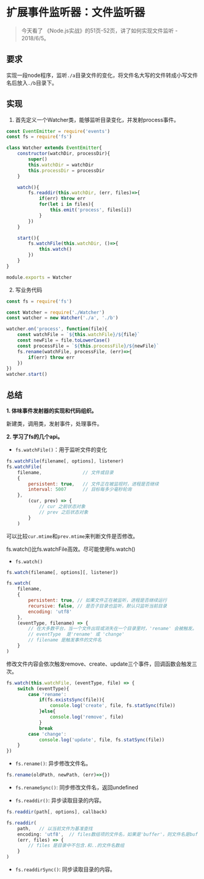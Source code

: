 # 扩展事件监听器：文件监听器

> 今天看了 《Node.js实战》的51页-52页，讲了如何实现文件监听 - 2018/6/5。

## 要求

实现一段node程序，监听`./a`目录文件的变化，将文件名大写的文件转成小写文件名后放入`./b`目录下。

## 实现

1. 首先定义一个Watcher类，能够监听目录变化，并发射process事件。

```javascript
const EventEmitter = require('events')
const fs = require('fs')

class Watcher extends EventEmitter{
    constructor(watchDir, processDir){
        super()
        this.watchDir = watchDir
        this.processDir = processDir
    }

    watch(){
        fs.readdir(this.watchDir, (err, files)=>{
            if(err) throw err
            for(let i in files){
                this.emit('process', files[i])
            }
        })
    }

    start(){
        fs.watchFile(this.watchDir, ()=>{
            this.watch()
        })
    }
}

module.exports = Watcher
```

2. 写业务代码

```javascript
const fs = require('fs')

const Watcher = require('./Watcher')
const watcher = new Watcher('./a', './b')

watcher.on('process', function(file){
    const watchFile = `${this.watchFile}/${file}`
    const newFile = file.toLowerCase()
    const processFile = `${this.processFile}/${newFile}`
    fs.rename(watchFile, processFile, (err)=>{
        if(err) throw err
    })
})
watcher.start()
```

## 总结

**1. 体味事件发射器的实现和代码组织。**

新建类，调用类，发射事件，处理事件。

**2. 学习了fs的几个api。**

- `fs.watchFile()`：用于监听文件的变化

```javascript
fs.watchFile(filename[, options], listener)
fs.watchFile(
    filename,               // 文件或目录
    {
        persistent: true,   // 文件正在被监视时，进程是否继续
        interval: 5007      // 目标每多少毫秒轮询
    },
        (cur, prev) => {
            // cur 之前状态对象
            // prev 之后状态对象
        }
    )
```

可以比较`cur.mtime`和`prev.mtime`来判断文件是否修改。

fs.watch()比fs.watchFile高效。尽可能使用fs.watch()

- `fs.watch()`

```javascript
fs.watch(filename[, options][, listener])

fs.watch(
    filename,
    {
        persistent: true, // 如果文件正在被监听，进程是否继续运行
        recursive: false, // 是否子目录也监听，默认只监听当前目录
        encoding: 'utf8'
    },
    (eventType, filename) => {
        // 在大多数平台，当一个文件出现或消失在一个目录里时，'rename' 会被触发。
        // eventType  是'rename' 或 'change'
        // filename 是触发事件的文件名
    }
)
```

修改文件内容会依次触发remove、create、update三个事件，回调函数会触发三次。

```javascript
fs.watch(this.watchFile, (eventType, file) => {
    switch (eventType){
        case 'rename':
            if(fs.existsSync(file)){
                console.log('create', file, fs.statSync(file))
            }else{
                console.log('remove', file)
            }
            break
        case 'change':
            console.log('update', file, fs.statSync(file))
    }
})
```

- `fs.rename()`: 异步修改文件名。

```javascript
fs.rename(oldPath, newPath, (err)=>{})
```

- `fs.renameSync()`: 同步修改文件名，返回undefined

- `fs.readdir()`: 异步读取目录的内容。

```javascript
fs.readdir(path[, options], callback)

fs.readdir(
    path,   // 以当前文件为基准查找
    encoding: 'utf8',  // files数组项的文件名，如果是'buffer'，则文件名是buffer对象
    (err, files) => {
        // files 是目录中不包含.和..的文件名数组
    }
)
```

- `fs.readdirSync()`: 同步读取目录的内容。

